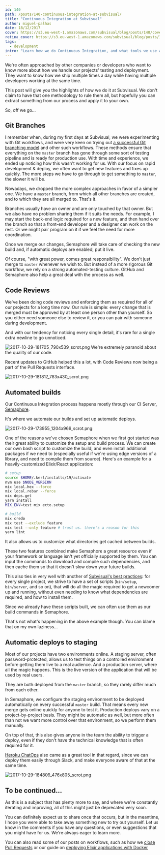 ```yaml
---
id: 140
path: /posts/140-continuous-integration-at-subvisual/
title: "Continuous Integration at Subvisual"
author: miguel-palhas
date: 18/12/2017
cover: https://s3.eu-west-1.amazonaws.com/subvisual/blog/posts/140/cover.jpg
retina_cover: https://s3.eu-west-1.amazonaws.com/subvisual/blog/posts/140/cover@2x.jpg
tags:
  - development
intro: "Learn how we do Continuous Integration, and what tools we use at each step of the way"
---
```


We're often approached by other companies or developers who want to know more about how we handle our projects' testing and deployment. They want to know how we ship multiple times a day while having multiple developers working at the same time.

This post will give you the highlights of how we do it at Subvisual. We don't claim to have that one methodology to rule them all, but hopefully you can extract something from our process and apply it to your own.

So, off we go...

## Git Branches

I remember when, during my first days at Subvisual, we were experimenting with Git workflows, and were very keen on trying out [a successful Git branching model] and other such workflows. These methods ensure that everything on the `master` branch has gone through some sort of testing pipeline and is ready for production use.
With time and experience, we ended up noticing how this wasn't working for us. With our focus on rapid development & deploy, we often want to get new features and fixes up quickly. The more steps we have to go through to get something to `master`, the slower it will be.

Nowadays, we dropped the more complex approaches in favor of a simpler one. We have a `master` branch, from which all other branches are created, and to which they are all merged to. That's it.

Branches usually have an owner and are only touched by that owner. But we also have no problem sharing them if it suits the needs. For example, I may start the back-end logic required for a new feature, and then hand over the branch so that a front-end developer and a designer can work on the rest. Or we might pair program on it if we feel the need for more coordination.

Once we merge our changes, Semaphore will take care of checking the new build and, if automatic deploys are enabled, put it live.

Of course, "with great power, comes great responsibility". We don't just merge to `master` whenever we wish to. But instead of a more rigorous Git workflow, we rely on a strong automated-testing culture. GitHub and Semaphore also help a great deal with the process as well.

## Code Reviews

We've been doing code reviews and enforcing them as required for all of our projects for a long time now. Our rule is simple: every change that is merged must be approved by at least one person other than yourself. So you either need someone else to review it, or you can pair with someone during development.

And with our tendency for noticing every single detail, it's rare for a single extra newline to go unnoticed. 

![2017-10-29-181705_790x539_scrot.png](https://s3.eu-west-1.amazonaws.com/subvisual/blog/posts/140/github1.png)
We're extremely paranoid about the quality of our code.

Recent updates to GitHub helped this a lot, with Code Reviews now being a part of the Pull Requests interface.

![2017-10-29-181817_783x430_scrot.png](https://s3.eu-west-1.amazonaws.com/subvisual/blog/posts/140/github2.png)

## Automated builds

Our Continuous Integration process happens mostly through our CI Server, [Semaphore](https://semaphoreci.com/).

It's where we automate our builds and set up automatic deploys.

![2017-10-29-173955_1204x969_scrot.png](https://s3.eu-west-1.amazonaws.com/subvisual/blog/posts/140/semaphore1.png) 

One of the reasons we've chosen Semaphore when we first got started was their great ability to customize the setup and build process. We can create our own bash script to customize the build, and even install additional packages if we need to (especially useful if we're using edge versions of a library, and need to compile them from source). Here's an example for a heavily-customized Elixir/React application:

```bash
# setup
source $HOME/.kerl/installs/19/activate
nvm use $NODE_VERSION
mix local.hex --force
mix local.rebar --force
mix deps.get
yarn install
MIX_ENV=test mix ecto.setup

# build
mix credo
mix test --exclude feature
mix test --only feature # trust us. there's a reason for this
yarn lint
```

It also allows us to customize what directories get cached between builds.

These two features combined make Semaphore a great resource even if your framework or language isn't yet officially supported by them. You can input the commands to download and compile such dependencies, and then cache them so that it doesn't slow down your future builds.

This also ties in very well with another of [Subvisual's best practices]: for every single project, we strive to have a set of scripts (`bin/setup`, `bin/server`, and so on), that will do all the magic required to get a newcomer up and running, without even needing to know what dependencies are required, and how to install them.

Since we already have these scripts built, we can often use them as our build commands in Semaphore.

That's not what's happening in the above example though. You can blame that on my own laziness...

## Automatic deploys to staging

Most of our projects have two environments online. A staging server, often
password-protected, allows us to test things on a controlled environment before
getting them live to a real audience. And a production server, where all the magic happens. This is the live version of the application that will be used by real users.

They are both deployed from the `master` branch, so they rarely differ much from each other.

In Semaphore, we configure the staging environment to be deployed automatically on every successful `master` build. That means every new merge gets online quickly for anyone to test it. Production deploys vary on a project-by-project basis. They might be automatic as well, but more often than not we want more control over that environment, so we perform them manually.

On top of that, this also gives anyone in the team the ability to trigger a deploy, even if they don't have the technical knowledge that is often required for it.

[Heroku ChatOps] also came as a great tool in that regard, since we can deploy them easily through Slack, and make everyone aware of that at the same time.

![2017-10-29-184809_476x805_scrot.png](https://s3.eu-west-1.amazonaws.com/subvisual/blog/posts/140/slack1.png)

## To be continued...

As this is a subject that has plenty more to say, and where we're constantly iterating and improving, all of this might just be deprecated very soon.

You can definitely expect us to share once that occurs, but in the meantime, I hope you were able to take away something new to try out yourself. Let us know in the comments if you have any questions, or even suggestions that you might have for us. We're always eager to learn more.

You can also read some of our posts on workflows, such as how we [close Pull Requests] or our guide on [deploying Elixir applications with Docker]

[A successful Git branching model]: http://nvie.com/posts/a-successful-git-branching-model/
[Heroku Review Apps]: https://devcenter.heroku.com/articles/github-integration-review-apps
[Heroku ChatOps]: https://devcenter.heroku.com/articles/chatops
[Subvisual's best practices]: https://github.com/subvisual/guides
[close Pull Requests]: https://subvisual.co/blog/posts/44-easily-merging-pull-requests/
[deploying Elixir applications with Docker]: https://subvisual.co/blog/posts/137-tutorial-deploying-elixir-applications-with-docker-and-digital-ocean/
